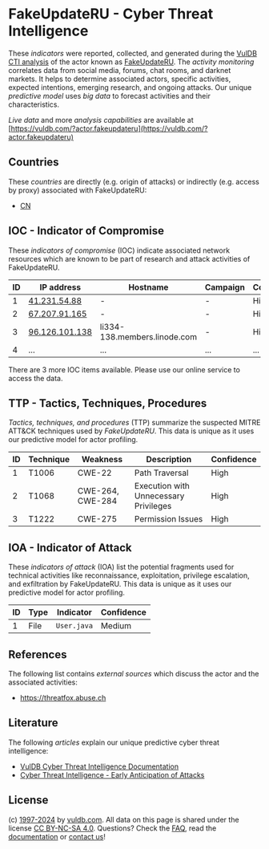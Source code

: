 # FakeUpdateRU - Cyber Threat Intelligence

These _indicators_ were reported, collected, and generated during the [VulDB CTI analysis](https://vuldb.com/?kb.cti) of the actor known as [FakeUpdateRU](https://vuldb.com/?actor.fakeupdateru). The _activity monitoring_ correlates data from social media, forums, chat rooms, and darknet markets. It helps to determine associated actors, specific activities, expected intentions, emerging research, and ongoing attacks. Our unique _predictive model_ uses _big data_ to forecast activities and their characteristics.

_Live data_ and more _analysis capabilities_ are available at [https://vuldb.com/?actor.fakeupdateru](https://vuldb.com/?actor.fakeupdateru)

## Countries

These _countries_ are directly (e.g. origin of attacks) or indirectly (e.g. access by proxy) associated with FakeUpdateRU:

* [CN](https://vuldb.com/?country.cn)

## IOC - Indicator of Compromise

These _indicators of compromise_ (IOC) indicate associated network resources which are known to be part of research and attack activities of FakeUpdateRU.

ID | IP address | Hostname | Campaign | Confidence
-- | ---------- | -------- | -------- | ----------
1 | [41.231.54.88](https://vuldb.com/?ip.41.231.54.88) | - | - | High
2 | [67.207.91.165](https://vuldb.com/?ip.67.207.91.165) | - | - | High
3 | [96.126.101.138](https://vuldb.com/?ip.96.126.101.138) | li334-138.members.linode.com | - | High
4 | ... | ... | ... | ...

There are 3 more IOC items available. Please use our online service to access the data.

## TTP - Tactics, Techniques, Procedures

_Tactics, techniques, and procedures_ (TTP) summarize the suspected MITRE ATT&CK techniques used by _FakeUpdateRU_. This data is unique as it uses our predictive model for actor profiling.

ID | Technique | Weakness | Description | Confidence
-- | --------- | -------- | ----------- | ----------
1 | T1006 | CWE-22 | Path Traversal | High
2 | T1068 | CWE-264, CWE-284 | Execution with Unnecessary Privileges | High
3 | T1222 | CWE-275 | Permission Issues | High

## IOA - Indicator of Attack

These _indicators of attack_ (IOA) list the potential fragments used for technical activities like reconnaissance, exploitation, privilege escalation, and exfiltration by FakeUpdateRU. This data is unique as it uses our predictive model for actor profiling.

ID | Type | Indicator | Confidence
-- | ---- | --------- | ----------
1 | File | `User.java` | Medium

## References

The following list contains _external sources_ which discuss the actor and the associated activities:

* https://threatfox.abuse.ch

## Literature

The following _articles_ explain our unique predictive cyber threat intelligence:

* [VulDB Cyber Threat Intelligence Documentation](https://vuldb.com/?kb.cti)
* [Cyber Threat Intelligence - Early Anticipation of Attacks](https://www.scip.ch/en/?labs.20201022)

## License

(c) [1997-2024](https://vuldb.com/?kb.changelog) by [vuldb.com](https://vuldb.com/?kb.about). All data on this page is shared under the license [CC BY-NC-SA 4.0](https://creativecommons.org/licenses/by-nc-sa/4.0/). Questions? Check the [FAQ](https://vuldb.com/?kb.faq), read the [documentation](https://vuldb.com/?kb) or [contact us](https://vuldb.com/?contact)!
